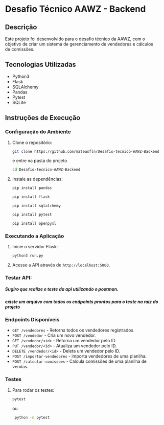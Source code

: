 # Desafio Técnico AAWZ - Backend

## Descrição
Este projeto foi desenvolvido para o desafio técnico da AAWZ, com o objetivo de criar um sistema de gerenciamento de vendedores e cálculos de comissões.

## Tecnologias Utilizadas
- Python3
- Flask
- SQLAlchemy
- Pandas
- Pytest
- SQLite

## Instruções de Execução

### Configuração do Ambiente
1. Clone o repositório:
    ```sh
    git clone https://github.com/mateusfln/Desafio-tecnico-AAWZ-Backend
    ```
    e entre na pasta do projeto
    ```sh
    cd Desafio-tecnico-AAWZ-Backend
    ```

3. Instale as dependências:
    ```sh
    pip install pandas
    ```
    ```sh
    pip install flask
    ```
    ```sh
    pip install sqlalchemy
    ```
    ```sh
    pip install pytest
    ```
    ```sh
    pip install openpyxl
    ```

### Executando a Aplicação
1. Inicie o servidor Flask:
    ```sh
    python3 run.py
    ```

2. Acesse a API através de `http://localhost:5000`.

### Testar API:
##### Sugiro que realize o teste da api utilizando o postman.
##### existe um arquivo com todos os endpoints prontos para o teste na raiz do projeto

### Endpoints Disponíveis
- `GET /vendedores` - Retorna todos os vendedores registrados.
- `POST /vendedor` - Cria um novo vendedor.
- `GET /vendedor/<id>` - Retorna um vendedor pelo ID.
- `PUT /vendedor/<id>` - Atualiza um vendedor pelo ID.
- `DELETE /vendedor/<id>` - Deleta um vendedor pelo ID.
- `POST /importar-vendedores` - Importa vendedores de uma planilha.
- `POST /calcular-comissoes` - Calcula comissões de uma planilha de vendas.

### Testes
1. Para rodar os testes:
    ```sh
    pytest
    ```
    ou

   ```sh
    python -m pytest
    ```
